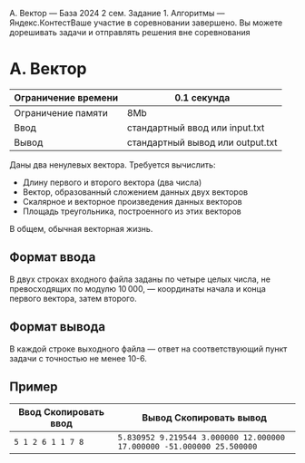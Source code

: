 A. Вектор — База 2024 2 сем. Задание 1. Алгоритмы — Яндекс.КонтестВаше участие в соревновании завершено. Вы можете дорешивать задачи и отправлять решения вне соревнования

# A. Вектор

| Ограничение времени | 0.1 секунда |
| --- | --- |
| Ограничение памяти | 8Mb |
| Ввод | стандартный ввод или input.txt |
| Вывод | стандартный вывод или output.txt |

Даны два ненулевых вектора. Требуется вычислить:

- Длину первого и второго вектора (два числа)
- Вектор, образованный сложением данных двух векторов
- Скалярное и векторное произведения данных векторов
- Площадь треугольника, построенного из этих векторов

В общем, обычная векторная жизнь.

## Формат ввода

В двух строках входного файла заданы по четыре целых числа, не превосходящих по модулю 10 000, — координаты начала и конца первого вектора, затем второго.

## Формат вывода

В каждой строке выходного файла — ответ на соответствующий пункт задачи с точностью не менее 10-6.

## Пример

| Ввод Скопировать ввод | Вывод Скопировать вывод |
| --- | --- |
| `5 1 2 6 1 1 7 8 ` | `5.830952 9.219544 3.000000 12.000000 17.000000 -51.000000 25.500000` |
